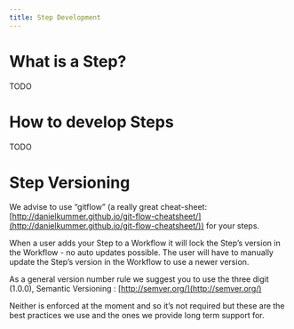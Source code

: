 ```yaml
---
title: Step Development
---
```



# What is a Step?

TODO


# How to develop Steps

TODO


# Step Versioning

We advise to use “gitflow” (a really great cheat-sheet: [http://danielkummer.github.io/git-flow-cheatsheet/](http://danielkummer.github.io/git-flow-cheatsheet/)) for your steps.

When a user adds your Step to a Workflow it will lock the Step’s version in the Workflow - no auto updates possible. The user will have to manually update the Step’s version in the Workflow to use a newer version.

As a general version number rule we suggest you to use the three digit (1.0.0), Semantic Versioning : [http://semver.org/](http://semver.org/)

Neither is enforced at the moment and so it’s not required but these are the best practices we use and the ones we provide long term support for.
